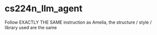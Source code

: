 # cs224n_llm_agent

Follow EXACTLY THE SAME instruction as Amelia, the structure / style / library used are the same
